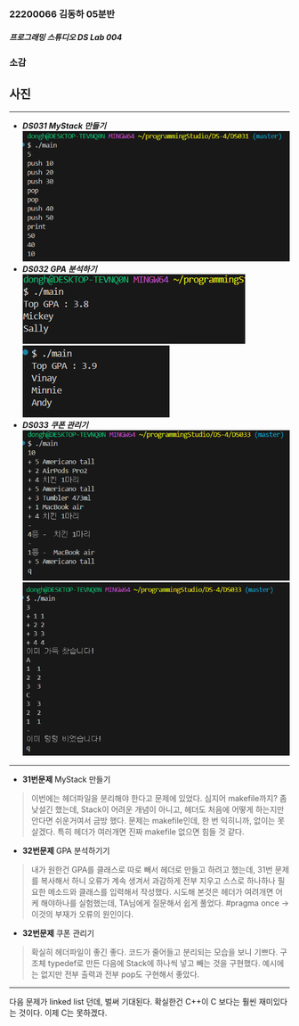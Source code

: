### 22200066 김동하 05분반

##### 프로그래밍 스튜디오 DS Lab 004

### 소감

## 사진

---
+ ___DS031 MyStack 만들기___
![DS031](./Captures/DS031.png)
+ ___DS032 GPA 분석하기___
![DS032](./Captures/DS032-1.png)
![DS032](./Captures/DS032-2.png)
+ ___DS033 쿠폰 관리기___
![DS033-1](./Captures/DS033-1.png)
![DS033-2](./Captures/DS033-2.png)



---

+ **31번문제**  MyStack 만들기
> 이번에는 헤더파일을 분리해야 한다고 문제에 있었다. 심지어 makefile까지? 좀 낮설긴 했는데, Stack이 어려운 개념이 아니고, 헤더도 처음에 어떻게 하는지만 안다면 쉬운거여서 금방 했다. 문제는 makefile인데, 한 번 익히니까, 없이는 못 살겠다. 특히 헤더가 여러개면 진짜 makefile 없으면 힘들 것 같다. 

+ **32번문제** GPA 분석하기기
> 내가 원한건 GPA를 클래스로 따로 빼서 헤더로 만들고 하려고 했는데, 31번 문제를 복사해서 하니 오류가 계속 생겨서 과감하게 전부 지우고 스스로 하나하나 필요한 메소드와 클래스를 입력해서 작성했다. 시도해 본것은 헤더가 여려개면 어케 해야하나를 실험했는데, TA님에게 질문해서 쉽게 풀었다. #pragma once -> 이것의 부재가 오류의 원인이다.

+ **32번문제** 쿠폰 관리기
> 확실히 헤더파일이 좋긴 좋다. 코드가 줄어들고 분리되는 모습을 보니 기쁘다. 구조체 typedef로 만든 다음에 Stack에 하나씩 넣고 빼는 것을 구현했다. 예시에는 없지만 전부 출력과 전부 pop도 구현해서 좋았다.

---

다음 문제가 linked list 던데, 벌써 기대된다. 확실한건 C++이 C 보다는 훨씬 재미있다는 것이다. 이제 C는 못하겠다. 

